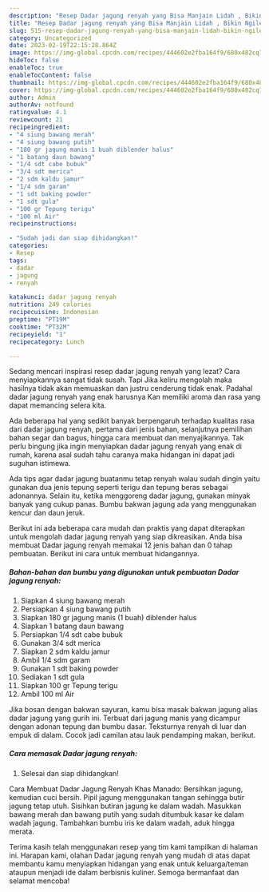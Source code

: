 ```yaml
---
description: "Resep Dadar jagung renyah yang Bisa Manjain Lidah , Bikin Ngiler"
title: "Resep Dadar jagung renyah yang Bisa Manjain Lidah , Bikin Ngiler"
slug: 515-resep-dadar-jagung-renyah-yang-bisa-manjain-lidah-bikin-ngiler
category: Uncategorized
date: 2023-02-19T22:15:28.864Z
image: https://img-global.cpcdn.com/recipes/444602e2fba164f9/680x482cq70/dadar-jagung-renyah-foto-resep-utama.jpg
hideToc: false
enableToc: true
enableTocContent: false
thumbnail: https://img-global.cpcdn.com/recipes/444602e2fba164f9/680x482cq70/dadar-jagung-renyah-foto-resep-utama.jpg
cover: https://img-global.cpcdn.com/recipes/444602e2fba164f9/680x482cq70/dadar-jagung-renyah-foto-resep-utama.jpg
author: Admin
authorAv: notfound
ratingvalue: 4.1
reviewcount: 21
recipeingredient:
- "4 siung bawang merah"
- "4 siung bawang putih"
- "180 gr jagung manis 1 buah diblender halus"
- "1 batang daun bawang"
- "1/4 sdt cabe bubuk"
- "3/4 sdt merica"
- "2 sdm kaldu jamur"
- "1/4 sdm garam"
- "1 sdt baking powder"
- "1 sdt gula"
- "100 gr Tepung terigu"
- "100 ml Air"
recipeinstructions:

- "Sudah jadi dan siap dihidangkan!"
categories:
- Resep
tags:
- dadar
- jagung
- renyah

katakunci: dadar jagung renyah 
nutrition: 249 calories
recipecuisine: Indonesian
preptime: "PT19M"
cooktime: "PT32M"
recipeyield: "1"
recipecategory: Lunch

---
```



Sedang mencari inspirasi resep dadar jagung renyah yang lezat? Cara menyiapkannya sangat tidak susah. Tapi Jika keliru mengolah maka hasilnya tidak akan memuaskan dan justru cenderung tidak enak. Padahal dadar jagung renyah yang enak harusnya Kan memiliki aroma dan rasa yang dapat memancing selera kita.


Ada beberapa hal yang sedikit banyak berpengaruh terhadap kualitas rasa dari dadar jagung renyah, pertama dari jenis bahan, selanjutnya pemilihan bahan segar dan bagus, hingga cara membuat dan menyajikannya. Tak perlu bingung jika ingin menyiapkan dadar jagung renyah yang enak di rumah, karena asal sudah tahu caranya maka hidangan ini dapat jadi suguhan istimewa.

Ada tips agar dadar jagung buatanmu tetap renyah walau sudah dingin yaitu gunakan dua jenis tepung seperti terigu dan tepung beras sebagai adonannya. Selain itu, ketika menggoreng dadar jagung, gunakan minyak banyak yang cukup panas. Bumbu bakwan jagung ada yang menggunakan kencur dan daun jeruk.


Berikut ini ada beberapa cara mudah dan praktis yang dapat diterapkan untuk mengolah dadar jagung renyah yang siap dikreasikan. Anda bisa membuat Dadar jagung renyah memakai 12 jenis bahan dan 0 tahap pembuatan. Berikut ini cara untuk membuat hidangannya.

<!--inarticleads1-->

##### Bahan-bahan dan bumbu yang digunakan untuk pembuatan Dadar jagung renyah:

1. Siapkan 4 siung bawang merah
1. Persiapkan 4 siung bawang putih
1. Siapkan 180 gr jagung manis (1 buah) diblender halus
1. Siapkan 1 batang daun bawang
1. Persiapkan 1/4 sdt cabe bubuk
1. Gunakan 3/4 sdt merica
1. Siapkan 2 sdm kaldu jamur
1. Ambil 1/4 sdm garam
1. Gunakan 1 sdt baking powder
1. Sediakan 1 sdt gula
1. Siapkan 100 gr Tepung terigu
1. Ambil 100 ml Air


Jika bosan dengan bakwan sayuran, kamu bisa masak bakwan jagung alias dadar jagung yang gurih ini. Terbuat dari jagung manis yang dicampur dengan adonan tepung dan bumbu dasar. Teksturnya renyah di luar dan empuk di dalam. Cocok jadi camilan atau lauk pendamping makan, berikut. 

<!--inarticleads2-->

##### Cara memasak Dadar jagung renyah:


1. Selesai dan siap dihidangkan!

Cara Membuat Dadar Jagung Renyah Khas Manado: Bersihkan jagung, kemudian cuci bersih. Pipil jagung menggunakan tangan sehingga butir jagung tetap utuh. Sisihkan butiran jagung ke dalam wadah. Masukkan bawang merah dan bawang putih yang sudah ditumbuk kasar ke dalam wadah jagung. Tambahkan bumbu iris ke dalam wadah, aduk hingga merata. 

Terima kasih telah menggunakan resep yang tim kami tampilkan di halaman ini. Harapan kami, olahan Dadar jagung renyah yang mudah di atas dapat membantu kamu menyiapkan hidangan yang enak untuk keluarga/teman ataupun menjadi ide dalam berbisnis kuliner. Semoga bermanfaat dan selamat mencoba!
